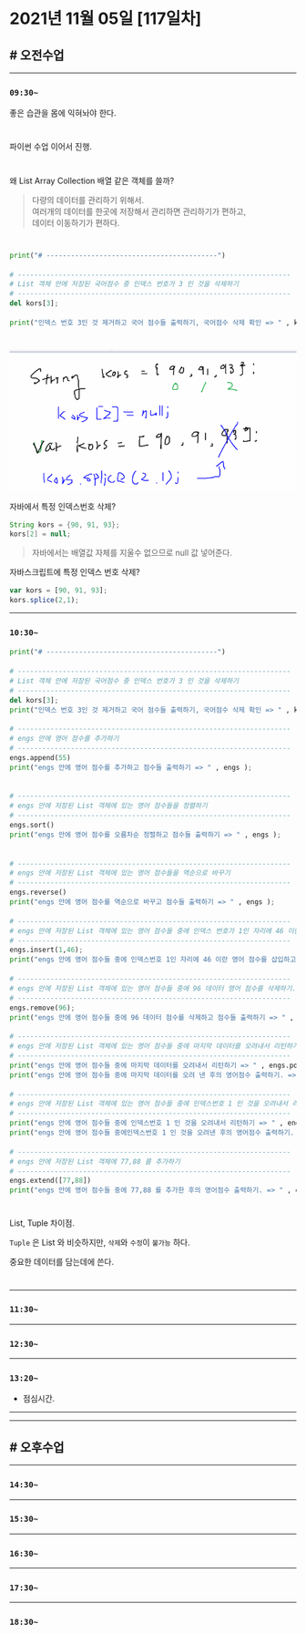 # 2021년 11월 05일 [117일차]

## # 오전수업
----
### `09:30~`

좋은 습관을 몸에 익혀놔야 한다.      

#

파이썬 수업 이어서 진행.    

#

왜 List Array Collection 배열 같은 객체를 쓸까?       
> 다량의 데이터를 관리하기 위해서.       
> 여러개의 데이터를 한곳에 저장해서 관리하면 관리하기가 편하고,   
> 데이터 이동하기가 편하다.   

#

```python
print("# ------------------------------------------")

# -------------------------------------------------------------------
# List 객체 안에 저장된 국어점수 중 인덱스 번호가 3 인 것을 삭제하기 
# -------------------------------------------------------------------
del kors[3];

print("인덱스 번호 3인 것 제거하고 국어 점수들 출력하기, 국어점수 삭제 확인 => " , kors ,);    
```

#

![자바 자스에서 인덱스번호 삭제 법](https://github.com/SungWoo0315/study-repository/blob/main/image-save/20211105%201009_%EB%B0%B0%EC%97%B4%EC%82%AD%EC%A0%9C.png)      

자바에서 특정 인덱스번호 삭제?    

```java
String kors = {90, 91, 93};
kors[2] = null;
```
> 자바에서는 배열값 자체를 지울수 없으므로 null 값 넣어준다.  

자바스크립트에 특정 인덱스 번호 삭제?  

```javascript
var kors = [90, 91, 93];
kors.splice(2,1);
```

----
### `10:30~`

```python
print("# ------------------------------------------")

# -------------------------------------------------------------------
# List 객체 안에 저장된 국어점수 중 인덱스 번호가 3 인 것을 삭제하기 
# -------------------------------------------------------------------
del kors[3];
print("인덱스 번호 3인 것 제거하고 국어 점수들 출력하기, 국어점수 삭제 확인 => " , kors ,);     

# -------------------------------------------------------------------
# engs 안에 영어 점수를 추가하기  
# -------------------------------------------------------------------
engs.append(55)
print("engs 안에 영어 점수를 추가하고 점수들 출력하기 => " , engs );


# -------------------------------------------------------------------
# engs 안에 저장된 List 객체에 있는 영어 점수들을 정렬하기   
# -------------------------------------------------------------------
engs.sort()
print("engs 안에 영어 점수를 오름차순 정렬하고 점수들 출력하기 => " , engs );


# -------------------------------------------------------------------
# engs 안에 저장된 List 객체에 있는 영어 점수들을 역순으로 바꾸기  
# -------------------------------------------------------------------
engs.reverse()
print("engs 안에 영어 점수를 역순으로 바꾸고 점수들 출력하기 => " , engs );

# -------------------------------------------------------------------
# engs 안에 저장된 List 객체에 있는 영어 점수들 중에 인덱스 번호가 1인 자리에 46 이란 영어 점수를 삽입하기  
# -------------------------------------------------------------------
engs.insert(1,46);
print("engs 안에 영어 점수들 중에 인덱스번호 1인 자리에 46 이란 영어 점수를 삽입하고 점수들 출력하기 => " , engs );

# -------------------------------------------------------------------
# engs 안에 저장된 List 객체에 있는 영어 점수들 중에 96 데이터 영어 점수를 삭제하기. 만약에 삭제할 것이 없으면 에러 발생한다.   
# -------------------------------------------------------------------
engs.remove(96);
print("engs 안에 영어 점수들 중에 96 데이터 점수를 삭제하고 점수들 출력하기 => " , engs );

# -------------------------------------------------------------------
# engs 안에 저장된 List 객체에 있는 영어 점수들 중에 마지막 데이터를 오려내서 리턴하기
# -------------------------------------------------------------------
print("engs 안에 영어 점수들 중에 마지막 데이터를 오려내서 리턴하기 => " , engs.pop());
print("engs 안에 영어 점수들 중에 마지막 데이터를 오려 낸 후의 영어점수 출력하기. => " , engs );

# -------------------------------------------------------------------
# engs 안에 저장된 List 객체에 있는 영어 점수들 중에 인덱스번호 1 인 것을 오려내서 리턴하기
# -------------------------------------------------------------------
print("engs 안에 영어 점수들 중에 인덱스번호 1 인 것을 오려내서 리턴하기 => " , engs.pop(1));
print("engs 안에 영어 점수들 중에인덱스번호 1 인 것을 오려낸 후의 영어점수 출력하기. => " , engs );

# -------------------------------------------------------------------
# engs 안에 저장된 List 객체에 77,88 를 추가하기
# -------------------------------------------------------------------
engs.extend([77,88])
print("engs 안에 영어 점수들 중에 77,88 를 추가한 후의 영어점수 출력하기. => " , engs );
```

#

List, Tuple 차이점.       

`Tuple` 은 List 와 비슷하지만, `삭제`와 `수정`이 `불가능` 하다.       

중요한 데이터를 담는데에 쓴다.      

#









----
### `11:30~`








----
### `12:30~`








----
### `13:20~`

  - 점심시간.

---
---

## # 오후수업

---
### `14:30~`










---
### `15:30~`









----
### `16:30~`








----
### `17:30~`








----
### `18:30~`
